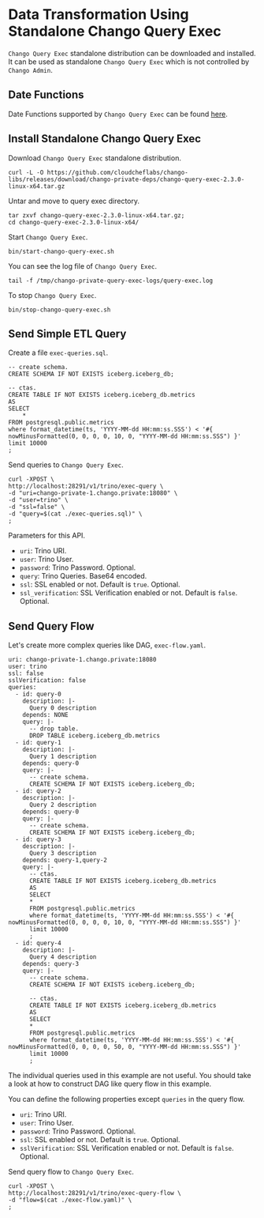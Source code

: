 # Data Transformation Using Standalone Chango Query Exec

`Chango Query Exec` standalone distribution can be downloaded and installed. 
It can be used as standalone `Chango Query Exec` which is not controlled by `Chango Admin`.

## Date Functions

Date Functions supported by `Chango Query Exec` can be found <a href="../../user-guide/query-exec/#date-functions">here</a>.


## Install Standalone Chango Query Exec

Download `Chango Query Exec` standalone distribution.
```agsl
curl -L -O https://github.com/cloudcheflabs/chango-libs/releases/download/chango-private-deps/chango-query-exec-2.3.0-linux-x64.tar.gz
```

Untar and move to query exec directory.
```agsl
tar zxvf chango-query-exec-2.3.0-linux-x64.tar.gz;
cd chango-query-exec-2.3.0-linux-x64/
```


Start `Chango Query Exec`.

```agsl
bin/start-chango-query-exec.sh
```

You can see the log file of `Chango Query Exec`.

```agsl
tail -f /tmp/chango-private-query-exec-logs/query-exec.log
```

To stop `Chango Query Exec`.

```agsl
bin/stop-chango-query-exec.sh
```

## Send Simple ETL Query

Create a file `exec-queries.sql`.

```agsl
-- create schema.
CREATE SCHEMA IF NOT EXISTS iceberg.iceberg_db;

-- ctas.
CREATE TABLE IF NOT EXISTS iceberg.iceberg_db.metrics
AS
SELECT
    *
FROM postgresql.public.metrics 
where format_datetime(ts, 'YYYY-MM-dd HH:mm:ss.SSS') < '#{ nowMinusFormatted(0, 0, 0, 0, 10, 0, "YYYY-MM-dd HH:mm:ss.SSS") }'
limit 10000
;
```


Send queries to `Chango Query Exec`.

```agsl
curl -XPOST \
http://localhost:28291/v1/trino/exec-query \
-d "uri=chango-private-1.chango.private:18080" \
-d "user=trino" \
-d "ssl=false" \
-d "query=$(cat ./exec-queries.sql)" \
;
```

Parameters for this API.

- `uri`: Trino URI.
- `user`: Trino User.
- `password`: Trino Password. Optional.
- `query`: Trino Queries. Base64 encoded.
- `ssl`: SSL enabled or not. Default is `true`. Optional.
- `ssl_verification`: SSL Verification enabled or not. Default is `false`. Optional.



## Send Query Flow

Let's create more complex queries like DAG, `exec-flow.yaml`.

```agsl
uri: chango-private-1.chango.private:18080
user: trino
ssl: false
sslVerification: false
queries:
  - id: query-0
    description: |-
      Query 0 description
    depends: NONE
    query: |-
      -- drop table.
      DROP TABLE iceberg.iceberg_db.metrics
  - id: query-1
    description: |-
      Query 1 description
    depends: query-0
    query: |-
      -- create schema.
      CREATE SCHEMA IF NOT EXISTS iceberg.iceberg_db;
  - id: query-2
    description: |-
      Query 2 description
    depends: query-0
    query: |-
      -- create schema.
      CREATE SCHEMA IF NOT EXISTS iceberg.iceberg_db;
  - id: query-3
    description: |-
      Query 3 description
    depends: query-1,query-2
    query: |-
      -- ctas.
      CREATE TABLE IF NOT EXISTS iceberg.iceberg_db.metrics
      AS
      SELECT
      *
      FROM postgresql.public.metrics
      where format_datetime(ts, 'YYYY-MM-dd HH:mm:ss.SSS') < '#{ nowMinusFormatted(0, 0, 0, 0, 10, 0, "YYYY-MM-dd HH:mm:ss.SSS") }'
      limit 10000
      ;
  - id: query-4
    description: |-
      Query 4 description
    depends: query-3
    query: |-
      -- create schema.
      CREATE SCHEMA IF NOT EXISTS iceberg.iceberg_db;

      -- ctas.
      CREATE TABLE IF NOT EXISTS iceberg.iceberg_db.metrics
      AS
      SELECT
      *
      FROM postgresql.public.metrics
      where format_datetime(ts, 'YYYY-MM-dd HH:mm:ss.SSS') < '#{ nowMinusFormatted(0, 0, 0, 0, 50, 0, "YYYY-MM-dd HH:mm:ss.SSS") }'
      limit 10000
      ;
```

The individual queries used in this example are not useful. You should take a look at how to construct DAG like query flow in this example.

You can define the following properties except `queries` in the query flow.

- `uri`: Trino URI.
- `user`: Trino User.
- `password`: Trino Password. Optional.
- `ssl`: SSL enabled or not. Default is `true`. Optional.
- `sslVerification`: SSL Verification enabled or not. Default is `false`. Optional.


Send query flow to `Chango Query Exec`.

```agsl
curl -XPOST \
http://localhost:28291/v1/trino/exec-query-flow \
-d "flow=$(cat ./exec-flow.yaml)" \
;
```
